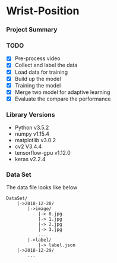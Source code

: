 # Wrist-Position

### Project Summary

### TODO
- [x] Pre-process video
- [x] Collect and label the data  
- [x] Load data for training
- [x] Build up the model
- [x] Training the model
- [x] Merge two model for adaptive learning
- [x] Evaluate the compare the performance

### Library Versions

- Python v3.5.2
- numpy v1.15.4
- matplotlib v3.0.2
- cv2 V3.4.4
- tensorflow-gpu v1.12.0
- keras v2.2.4

### Data Set
The data file looks like below
```
DataSet/
    |->2018-12-28/
        |->image/
            |-> 0.jpg
            |-> 1.jpg
            |-> 2.jpg
            |-> 3.jpg
            ...
        |->label/
            |-> label.json
    |->2018-12-29/
        ...
```
